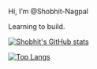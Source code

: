 Hi, I’m @Shobhit-Nagpal

Learning to build.

[![Shobhit's GitHub stats](https://github-readme-stats.vercel.app/api?username=Shobhit-Nagpal&show_icons=true&theme=radical)](https://github.com/anuraghazra/github-readme-stats)

[![Top Langs](https://github-readme-stats.vercel.app/api/top-langs/?username=Shobhit-Nagpal&layout=compact)](https://github.com/anuraghazra/github-readme-stats)

